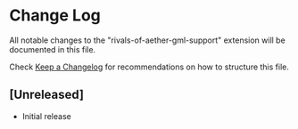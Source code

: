 # Change Log

All notable changes to the "rivals-of-aether-gml-support" extension will be documented in this file.

Check [Keep a Changelog](http://keepachangelog.com/) for recommendations on how to structure this file.

## [Unreleased]

- Initial release